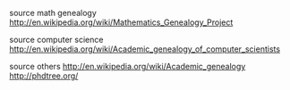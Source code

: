 
source math genealogy
  http://en.wikipedia.org/wiki/Mathematics_Genealogy_Project

source computer science
  http://en.wikipedia.org/wiki/Academic_genealogy_of_computer_scientists

source others
  http://en.wikipedia.org/wiki/Academic_genealogy
  http://phdtree.org/
